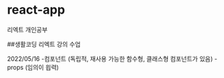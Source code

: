 # react-app
리엑트 개인공부

##생활코딩 리엑트 강의 수업

2022/05/16
  -컴포넌트 (독립적, 재사용 가능한 함수형, 클래스형 컴포넌트가 있음)
  -props  (임의이 읩력)
